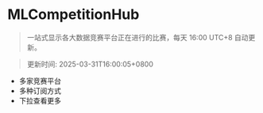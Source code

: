 # MLCompetitionHub

> 一站式显示各大数据竞赛平台正在进行的比赛，每天 16:00 UTC+8 自动更新。
  
> 更新时间: 2025-03-31T16:00:05+0800 

* 多家竞赛平台
* 多种订阅方式
* 下拉查看更多